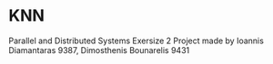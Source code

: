 # KNN
Parallel and Distributed Systems Exersize 2
Project made by Ioannis Diamantaras 9387, Dimosthenis  Bounarelis 9431
